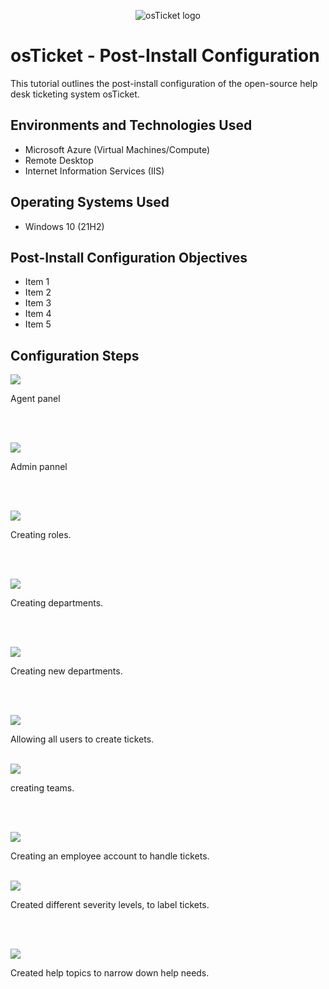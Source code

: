 <p align="center">
<img src="https://i.imgur.com/Clzj7Xs.png" alt="osTicket logo"/>
</p>

<h1>osTicket - Post-Install Configuration</h1>
This tutorial outlines the post-install configuration of the open-source help desk ticketing system osTicket.<br />


<h2>Environments and Technologies Used</h2>

- Microsoft Azure (Virtual Machines/Compute)
- Remote Desktop
- Internet Information Services (IIS)

<h2>Operating Systems Used </h2>

- Windows 10</b> (21H2)

<h2>Post-Install Configuration Objectives</h2>

- Item 1
- Item 2
- Item 3
- Item 4
- Item 5

<h2>Configuration Steps</h2>

<p>
<img src="https://scontent-lga3-1.xx.fbcdn.net/v/t1.15752-9/462555081_1458197258189863_8747181116032481009_n.png?_nc_cat=111&ccb=1-7&_nc_sid=9f807c&_nc_ohc=v9Dpl2ZE-VAQ7kNvgFSuqcj&_nc_zt=23&_nc_ht=scontent-lga3-1.xx&_nc_gid=AInOWoHvX9wthjXw7Jb_8n4&oh=03_Q7cD1QFu0ZPxV27eudCKDTWBkbkrbg0XN36EI5cDkS6qIES5Zw&oe=673CF0C6"/>
</p>
<p>
Agent panel
</p>
<br />
<br />

<p>
<img src="https://scontent-lga3-1.xx.fbcdn.net/v/t1.15752-9/462558223_1200993947670097_6449612281414522288_n.png?_nc_cat=111&ccb=1-7&_nc_sid=9f807c&_nc_ohc=xgveZLLH_jwQ7kNvgFSHq6L&_nc_zt=23&_nc_ht=scontent-lga3-1.xx&_nc_gid=AJMvMZ9tFb40GL-bj_pXgLz&oh=03_Q7cD1QE9n29bCZHshLs5FiSEV6v__m2kofeWEicZe9Op84yu0g&oe=673D130C"/>
</p>
<p> Admin pannel
</p>
<br />
<br />

<p>
<img src="https://scontent-lga3-1.xx.fbcdn.net/v/t1.15752-9/462543701_904598088253402_8014171009477313736_n.png?_nc_cat=110&ccb=1-7&_nc_sid=9f807c&_nc_ohc=rBdckYaD3L4Q7kNvgEhY5LD&_nc_zt=23&_nc_ht=scontent-lga3-1.xx&_nc_gid=Ab6lRLKLfCUceMFYeVZ8y5W&oh=03_Q7cD1QFhx2OhTjBMEL36gJUhPxmMkvh3SW2iTTgeLmGXuRM6zA&oe=673D25F4"/>
</p>
<p>
Creating roles.
</p>
<br />
<br />

<p>
<img src="https://scontent-lga3-2.xx.fbcdn.net/v/t1.15752-9/462557950_921371026521127_455317138002087077_n.png?_nc_cat=109&ccb=1-7&_nc_sid=9f807c&_nc_ohc=bPOBYkI5vmMQ7kNvgF7l6cH&_nc_zt=23&_nc_ht=scontent-lga3-2.xx&_nc_gid=AbZjVKH8JgVKQaMsivjVDVh&oh=03_Q7cD1QHC-_PcqCFLQiuX6qXq57EpqHsVVTDs6Ooqba4jcAMbbw&oe=673D135A"/>
</p>
<p>
Creating departments.
</p>
<br />
<br/>

<p>
<img src="https://scontent-lga3-2.xx.fbcdn.net/v/t1.15752-9/462557950_921371026521127_455317138002087077_n.png?_nc_cat=109&ccb=1-7&_nc_sid=9f807c&_nc_ohc=bPOBYkI5vmMQ7kNvgF7l6cH&_nc_zt=23&_nc_ht=scontent-lga3-2.xx&_nc_gid=AbZjVKH8JgVKQaMsivjVDVh&oh=03_Q7cD1QHC-_PcqCFLQiuX6qXq57EpqHsVVTDs6Ooqba4jcAMbbw&oe=673D135A"/>
</p>
<p>
Creating new departments.
</p>
<br />
<br />

<p>
<img src="https://scontent-lga3-2.xx.fbcdn.net/v/t1.15752-9/462549254_1043794464156506_3439833860451357034_n.png?_nc_cat=100&ccb=1-7&_nc_sid=9f807c&_nc_ohc=68PIyw8AWx8Q7kNvgETrqY6&_nc_zt=23&_nc_ht=scontent-lga3-2.xx&_nc_gid=A0lCYFOZjX0pdAP1ypTx-4D&oh=03_Q7cD1QFwP3XqfXeRxSO0twfAD7ZNgauwOYuMUI5VX3XUNT22kg&oe=673D2FC1"/>
</p>
<p>
Allowing all users to create tickets.
</p>
<br />

<img src="https://scontent-lga3-1.xx.fbcdn.net/v/t1.15752-9/462562625_536188865819014_5169257898703640138_n.png?_nc_cat=108&ccb=1-7&_nc_sid=9f807c&_nc_ohc=XAONoJtWUYUQ7kNvgHXEWPh&_nc_zt=23&_nc_ht=scontent-lga3-1.xx&_nc_gid=AIOJoINAXw4v3dkFxeKhoh4&oh=03_Q7cD1QFkQM1VG0cCJaSzxL0CvISGzkx0V9TWVO7CG1ZK0QJFbw&oe=673D2D2D"/>
</p>
<p>
creating teams.
</p>
<br />
<br />

<p>
<img src="https://scontent-lga3-1.xx.fbcdn.net/v/t1.15752-9/462546329_1265563881200819_4701601412686609189_n.png?_nc_cat=110&ccb=1-7&_nc_sid=9f807c&_nc_ohc=ZkG5MAFaMtYQ7kNvgHB6xnV&_nc_zt=23&_nc_ht=scontent-lga3-1.xx&_nc_gid=AFP1uw4K1S6bQcm2B6WgTeu&oh=03_Q7cD1QFFvYiP-TAowvfrTrECA5i4OOdiuQus-cRNNV2tDxc6cw&oe=673D02DC"/>
</p>
<p>
Creating an employee account to handle tickets.

</p>
<br />
<img src="https://scontent-lga3-1.xx.fbcdn.net/v/t1.15752-9/462558178_895619945862166_1021663481250441992_n.png?_nc_cat=108&ccb=1-7&_nc_sid=9f807c&_nc_ohc=nzeRMvkEIVcQ7kNvgH0dVp-&_nc_zt=23&_nc_ht=scontent-lga3-1.xx&_nc_gid=ALIWT7itFrvARTeND_kLnXU&oh=03_Q7cD1QHY8eCfq5Z0mifED-KqFY0ZzmzCyd3HwkZZlhb2lpZw3Q&oe=673D2F26"/>
</p>
<p>
Created different severity levels, to label tickets.
</p>
<br />
<br />

<p>
<img src="https://scontent-lga3-2.xx.fbcdn.net/v/t1.15752-9/462546141_457191320150030_8247346020122942064_n.png?_nc_cat=107&ccb=1-7&_nc_sid=9f807c&_nc_ohc=X8Z2dOCMW1kQ7kNvgEOJQY6&_nc_zt=23&_nc_ht=scontent-lga3-2.xx&_nc_gid=A6z-rutk8r8XiXzaBfJrtgX&oh=03_Q7cD1QEbgXOaHVO1DPAfp06OgeGOVB21in_DTxDwCN8qWhR1Cg&oe=673D1D39"/>
</p>
<p>
Created help topics to narrow down help needs.
</p>
<br />




